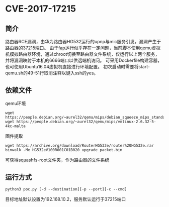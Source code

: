 # CVE-2017-17215
## 简介
路由器RCE漏洞，由华为路由器HG532运行的upnp与mic服务引发，漏洞产生于路由器的37215端口。
由于fap运行似乎存在一定问题，当前脚本使用qemu虚拟机模拟路由器环境，通过chroot切换至路由器文件系统，仅运行以上两个服务，并将漏洞映射于本机的6666端口以供远端机访问。
可采用Dockerfile构建容器，也可使用Ubuntu16.04虚拟机直接进行环境配置。
初次启动时需要将start-qemu.sh的49-51行取消注释以键入ssh的yes。
## 依赖文件
qemu环境
```
wget https://people.debian.org/~aurel32/qemu/mips/debian_squeeze_mips_standard.qcow2
wget https://people.debian.org/~aurel32/qemu/mips/vmlinux-2.6.32-5-4kc-malta
```
固件提取
```
wget https://archive.org/download/RouterHG532e/router%20HG532e.rar
binwalk -Me HG532eV100R001C01B020_upgrade_packet.bin
```
可获得squashfs-root文件夹，作为路由器的文件系统
## 运行方式
```
python3 poc.py [-d --destination][-p --port][-c --cmd]
```
目标地址默认设置为192.168.10.2，服务默认运行于37215端口